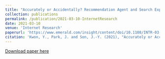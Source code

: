```yaml
---
title: "Accurately or Accidentally? Recommendation Agent and Search Experience in Over-the-top (OTT) Services"
collection: publications
permalink: /publication/2021-03-10-InternetResearch
date: 2021-03-10
venue: 'Internet Research'
paperurl: 'https://www.emerald.com/insight/content/doi/10.1108/INTR-03-2020-0127/full/html'
citation: 'Kwon, Y., Park, J. and Son, J.-Y. (2021), "Accurately or Accidentally? Recommendation Agent and Search Experience in Over-the-top (OTT) Services", Internet Research, Vol. 31 No. 2, pp. 562-586. https://doi.org/10.1108/INTR-03-2020-0127'
---
```


[Download paper here](https://www.emerald.com/insight/content/doi/10.1108/INTR-03-2020-0127/full/html)
